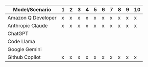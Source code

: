 | Model/Scenario     | 1 | 2 | 3 | 4 | 5 | 6 | 7 | 8 | 9 | 10 |
|---|---|---|---|---|---|---|---|---|---|---|
| Amazon Q Developer | x | x | x | x | x | x | x | x | x | x |
| Anthropic Claude   | x | x | x | x | x | x | x | x | x | x |
| ChatGPT            |   |   |   |   |   |   |   |   |   |   |
| Code Llama         |   |   |   |   |   |   |   |   |   |   |
| Google Gemini      |   |   |   |   |   |   |   |   |   |   |
| Github Copilot     | x | x | x | x | x | x | x | x | x | x |